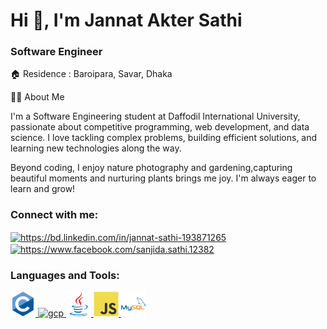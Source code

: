 <h1 align="left">Hi 👋, I'm Jannat Akter Sathi</h1>

<h3 align="left">Software Engineer</h3>

🏠 Residence : Baroipara, Savar, Dhaka

👨‍🏫 About Me

I'm a Software Engineering student at Daffodil International University, passionate about competitive programming, web development, and data science. I love tackling complex problems, building efficient solutions, and learning new technologies along the way.

Beyond coding, I enjoy nature photography and gardening,capturing beautiful moments and nurturing plants brings me joy. I'm always eager to learn and grow!

<h3 align="left">Connect with me:</h3>
<p align="left">
<a href="https://bd.linkedin.com/in/jannat-sathi-193871265" target="blank"><img align="center" src="https://raw.githubusercontent.com/rahuldkjain/github-profile-readme-generator/master/src/images/icons/Social/linked-in-alt.svg" alt="https://bd.linkedin.com/in/jannat-sathi-193871265" height="30" width="40" /></a>
<a href="https://www.facebook.com/sanjida.sathi.12382" target="blank"><img align="center" src="https://raw.githubusercontent.com/rahuldkjain/github-profile-readme-generator/master/src/images/icons/Social/facebook.svg" alt="https://www.facebook.com/sanjida.sathi.12382" height="30" width="40" /></a>
</p>

<h3 align="left">Languages and Tools:</h3>
<p align="left"> <a href="https://www.cprogramming.com/" target="_blank" rel="noreferrer"> <img src="https://raw.githubusercontent.com/devicons/devicon/master/icons/c/c-original.svg" alt="c" width="40" height="40"/> </a> <a href="https://cloud.google.com" target="_blank" rel="noreferrer"> <img src="https://www.vectorlogo.zone/logos/google_cloud/google_cloud-icon.svg" alt="gcp" width="40" height="40"/> </a> <a href="https://www.java.com" target="_blank" rel="noreferrer"> <img src="https://raw.githubusercontent.com/devicons/devicon/master/icons/java/java-original.svg" alt="java" width="40" height="40"/> </a> <a href="https://developer.mozilla.org/en-US/docs/Web/JavaScript" target="_blank" rel="noreferrer"> <img src="https://raw.githubusercontent.com/devicons/devicon/master/icons/javascript/javascript-original.svg" alt="javascript" width="40" height="40"/> </a> <a href="https://www.mysql.com/" target="_blank" rel="noreferrer"> <img src="https://raw.githubusercontent.com/devicons/devicon/master/icons/mysql/mysql-original-wordmark.svg" alt="mysql" width="40" height="40"/> </a> </p>

